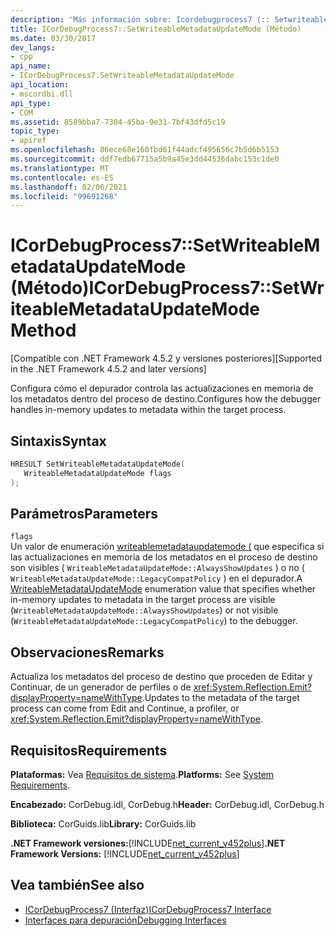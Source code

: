 ```yaml
---
description: 'Más información sobre: Icordebugprocess7 (:: Setwriteablemetadataupdatemode ((método)'
title: ICorDebugProcess7::SetWriteableMetadataUpdateMode (Método)
ms.date: 03/30/2017
dev_langs:
- cpp
api_name:
- ICorDebugProcess7.SetWriteableMetadataUpdateMode
api_location:
- mscordbi.dll
api_type:
- COM
ms.assetid: 8589bba7-7304-45ba-9e31-7bf43dfd5c19
topic_type:
- apiref
ms.openlocfilehash: 86ece68e160fbd61f44adcf495656c7b5d6b5153
ms.sourcegitcommit: ddf7edb67715a5b9a45e3dd44536dabc153c1de0
ms.translationtype: MT
ms.contentlocale: es-ES
ms.lasthandoff: 02/06/2021
ms.locfileid: "99691268"
---
```

# <a name="icordebugprocess7setwriteablemetadataupdatemode-method"></a><span data-ttu-id="78bbf-103">ICorDebugProcess7::SetWriteableMetadataUpdateMode (Método)</span><span class="sxs-lookup"><span data-stu-id="78bbf-103">ICorDebugProcess7::SetWriteableMetadataUpdateMode Method</span></span>

<span data-ttu-id="78bbf-104">[Compatible con .NET Framework 4.5.2 y versiones posteriores]</span><span class="sxs-lookup"><span data-stu-id="78bbf-104">[Supported in the .NET Framework 4.5.2 and later versions]</span></span>  
  
 <span data-ttu-id="78bbf-105">Configura cómo el depurador controla las actualizaciones en memoria de los metadatos dentro del proceso de destino.</span><span class="sxs-lookup"><span data-stu-id="78bbf-105">Configures how the debugger handles in-memory updates to metadata within the target process.</span></span>  
  
## <a name="syntax"></a><span data-ttu-id="78bbf-106">Sintaxis</span><span class="sxs-lookup"><span data-stu-id="78bbf-106">Syntax</span></span>  
  
```cpp
HRESULT SetWriteableMetadataUpdateMode(  
   WriteableMetadataUpdateMode flags  
);  
```  
  
## <a name="parameters"></a><span data-ttu-id="78bbf-107">Parámetros</span><span class="sxs-lookup"><span data-stu-id="78bbf-107">Parameters</span></span>  

 `flags`  
 <span data-ttu-id="78bbf-108">Un valor de enumeración [writeablemetadataupdatemode (](writeablemetadataupdatemode-enumeration.md) que especifica si las actualizaciones en memoria de los metadatos en el proceso de destino son visibles ( `WriteableMetadataUpdateMode::AlwaysShowUpdates` ) o no ( `WriteableMetadataUpdateMode::LegacyCompatPolicy` ) en el depurador.</span><span class="sxs-lookup"><span data-stu-id="78bbf-108">A [WriteableMetadataUpdateMode](writeablemetadataupdatemode-enumeration.md) enumeration value that specifies whether in-memory updates to metadata in the target process are visible (`WriteableMetadataUpdateMode::AlwaysShowUpdates`) or not visible (`WriteableMetadataUpdateMode::LegacyCompatPolicy`) to the debugger.</span></span>  
  
## <a name="remarks"></a><span data-ttu-id="78bbf-109">Observaciones</span><span class="sxs-lookup"><span data-stu-id="78bbf-109">Remarks</span></span>  

 <span data-ttu-id="78bbf-110">Actualiza los metadatos del proceso de destino que proceden de Editar y Continuar, de un generador de perfiles o de <xref:System.Reflection.Emit?displayProperty=nameWithType>.</span><span class="sxs-lookup"><span data-stu-id="78bbf-110">Updates to the metadata of the target process can come from Edit and Continue, a profiler, or <xref:System.Reflection.Emit?displayProperty=nameWithType>.</span></span>  
  
## <a name="requirements"></a><span data-ttu-id="78bbf-111">Requisitos</span><span class="sxs-lookup"><span data-stu-id="78bbf-111">Requirements</span></span>  

 <span data-ttu-id="78bbf-112">**Plataformas:** Vea [Requisitos de sistema](../../get-started/system-requirements.md).</span><span class="sxs-lookup"><span data-stu-id="78bbf-112">**Platforms:** See [System Requirements](../../get-started/system-requirements.md).</span></span>  
  
 <span data-ttu-id="78bbf-113">**Encabezado:** CorDebug.idl, CorDebug.h</span><span class="sxs-lookup"><span data-stu-id="78bbf-113">**Header:** CorDebug.idl, CorDebug.h</span></span>  
  
 <span data-ttu-id="78bbf-114">**Biblioteca:** CorGuids.lib</span><span class="sxs-lookup"><span data-stu-id="78bbf-114">**Library:** CorGuids.lib</span></span>  
  
 <span data-ttu-id="78bbf-115">**.NET Framework versiones:**[!INCLUDE[net_current_v452plus](../../../../includes/net-current-v452plus-md.md)]</span><span class="sxs-lookup"><span data-stu-id="78bbf-115">**.NET Framework Versions:** [!INCLUDE[net_current_v452plus](../../../../includes/net-current-v452plus-md.md)]</span></span>  
  
## <a name="see-also"></a><span data-ttu-id="78bbf-116">Vea también</span><span class="sxs-lookup"><span data-stu-id="78bbf-116">See also</span></span>

- [<span data-ttu-id="78bbf-117">ICorDebugProcess7 (Interfaz)</span><span class="sxs-lookup"><span data-stu-id="78bbf-117">ICorDebugProcess7 Interface</span></span>](icordebugprocess7-interface.md)
- [<span data-ttu-id="78bbf-118">Interfaces para depuración</span><span class="sxs-lookup"><span data-stu-id="78bbf-118">Debugging Interfaces</span></span>](debugging-interfaces.md)
